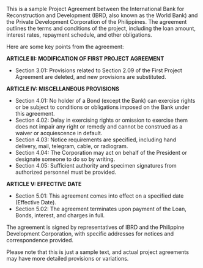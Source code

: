 This is a sample Project Agreement between the International Bank for Reconstruction and Development (IBRD, also known as the World Bank) and the Private Development Corporation of the Philippines. The agreement outlines the terms and conditions of the project, including the loan amount, interest rates, repayment schedule, and other obligations.

Here are some key points from the agreement:

**ARTICLE III: MODIFICATION OF FIRST PROJECT AGREEMENT**

* Section 3.01: Provisions related to Section 2.09 of the First Project Agreement are deleted, and new provisions are substituted.

**ARTICLE IV: MISCELLANEOUS PROVISIONS**

* Section 4.01: No holder of a Bond (except the Bank) can exercise rights or be subject to conditions or obligations imposed on the Bank under this agreement.
* Section 4.02: Delay in exercising rights or omission to exercise them does not impair any right or remedy and cannot be construed as a waiver or acquiescence in default.
* Section 4.03: Notice requirements are specified, including hand delivery, mail, telegram, cable, or radiogram.
* Section 4.04: The Corporation may act on behalf of the President or designate someone to do so by writing.
* Section 4.05: Sufficient authority and specimen signatures from authorized personnel must be provided.

**ARTICLE V: EFFECTIVE DATE**

* Section 5.01: This agreement comes into effect on a specified date (Effective Date).
* Section 5.02: The agreement terminates upon payment of the Loan, Bonds, interest, and charges in full.

The agreement is signed by representatives of IBRD and the Philippine Development Corporation, with specific addresses for notices and correspondence provided.

Please note that this is just a sample text, and actual project agreements may have more detailed provisions or variations.